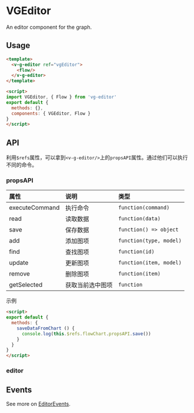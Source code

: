 # VGEditor

An editor component for the graph.

## Usage

```html
<template>
  <v-g-editor ref="vgEditor">
    <flow/>
  </v-g-editor>
</template>

<script>
import VGEditor, { Flow } from 'vg-editor'
export default {
  methods: {},
  components: { VGEditor, Flow }
}
</script>
```

## API

利用`$refs`属性，可以拿到`<v-g-editor/>`上的`propsAPI`属性。通过他们可以执行不同的命令。

### propsAPI

| 属性 | 说明 | 类型 |
| :--- | :--- | :--- |
| executeCommand | 执行命令 | `function(command)` |
| read | 读取数据 | `function(data)` |
| save | 保存数据 | `function() => object` |
| add | 添加图项 | `function(type, model)` |
| find | 查找图项 | `function(id)` |
| update | 更新图项 | `function(item, model)` |
| remove | 删除图项 | `function(item)` |
| getSelected | 获取当前选中图项 | `function` |

示例

```html
<script>
export default {
  methods: {
    saveDataFromChart () {
      console.log(this.$refs.flowChart.propsAPI.save())
    }
  }
}
</script>
```

### editor

## Events

See more on [EditorEvents](./editorEvents.md).
